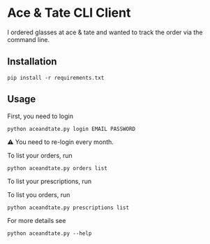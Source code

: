 # Ace & Tate CLI Client

I ordered glasses at ace & tate and wanted to track the order via the command line.

## Installation

```
pip install -r requirements.txt
```

## Usage

First, you need to login

```
python aceandtate.py login EMAIL PASSWORD
```

:warning: You need to re-login every month.

To list your orders, run

```
python aceandtate.py orders list
```

To list your prescriptions, run

To list you orders, run

```
python aceandtate.py prescriptions list
```

For more details see
```
python aceandtate.py --help
```
